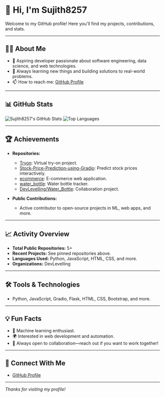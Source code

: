 # 👋 Hi, I'm Sujith8257

Welcome to my GitHub profile! Here you'll find my projects, contributions, and stats.

---

## 🧑‍💻 About Me

- 💼 Aspiring developer passionate about software engineering, data science, and web technologies.
- 🚀 Always learning new things and building solutions to real-world problems.
- 📫 How to reach me: [GitHub Profile](https://github.com/Sujith8257)

---

## 📊 GitHub Stats

![Sujith8257's GitHub Stats](https://github-readme-stats.vercel.app/api?username=Sujith8257&show_icons=true&theme=radical)
![Top Languages](https://github-readme-stats.vercel.app/api/top-langs/?username=Sujith8257&layout=compact&theme=radical)

---

## 🏆 Achievements

- **Repositories:**  
  - [Tryon](https://github.com/Sujith8257/Tryon): Virtual try-on project.
  - [Stock-Price-Prediction-using-Gradio](https://github.com/Sujith8257/Stock-Price-Prediction-using-Gradio): Predict stock prices interactively.
  - [ecommerce](https://github.com/Sujith8257/ecommerce): E-commerce web application.
  - [water_bottle](https://github.com/Sujith8257/water_bottle): Water bottle tracker.
  - [DevLevelling/Water_Bottle](https://github.com/DevLevelling/Water_Bottle): Collaboration project.

- **Public Contributions:**  
  - Active contributor to open-source projects in ML, web apps, and more.

---

## 📈 Activity Overview

- **Total Public Repositories:** 5+
- **Recent Projects:** See pinned repositories above.
- **Languages Used:** Python, JavaScript, HTML, CSS, and more.
- **Organizations:** DevLevelling

---

## 🛠️ Tools & Technologies

- Python, JavaScript, Gradio, Flask, HTML, CSS, Bootstrap, and more.

---

## 💡 Fun Facts

- 🤖 Machine learning enthusiast.
- 🌍 Interested in web development and automation.
- 💬 Always open to collaboration—reach out if you want to work together!

---

## 🔗 Connect With Me

- [GitHub Profile](https://github.com/Sujith8257)

---

_Thanks for visiting my profile!_
